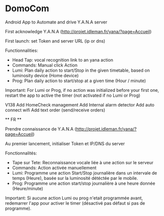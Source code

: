 # DomoCom
Android App to Automate and drive Y.A.N.A server 

First acknowledge Y.A.N.A (http://projet.idleman.fr/yana/?page=Accueil)

First launch: set Token and server URL (ip or dns)

Functionnalities:
- Head Tap: vocal recognition link to an yana action
- Commands: Manual click Action
- Lumi: Plan daily action to start/Stop in the given timetable, based on luminosity device (Home device)
- Prog: Plan daily action to start/stop at a given time (Hour / minute)

Important: For Lumi or Prog, if no action was initialized before your first one, restart the app to active the timer (not activated if no Lumi or Prog)

V138
Add HomeCheck management
Add Internal alarm detector
Add auto connect wifi
Add text order (send/receive orders)

** FR **

Prendre connaissance de Y.A.N.A (http://projet.idleman.fr/yana/?page=Accueil)

Au premier lancement, initialiser Token et IP/DNS du server

Fonctionnalités:
- Tape sur Tete: Reconnaissance vocale liée à une action sur le serveur
- Commands: Action activée manuellement 
- Lumi: Programme une action Start/Stop journalière dans un intervale de temps (Heure), basée sur la luminosité détéctée par le mobile.
- Prog: Programme une action start/stop journalière à une heure donnée (Heure/minute)

Important: Si aucune action Lumi ou prog n'etait programmée avant, redemarrer l'app pour activer le timer (désactivé pas défaut si pas de programme).




